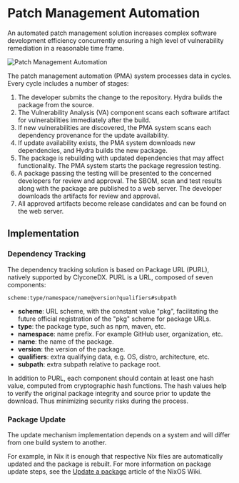 <!--
    Copyright 2022-2024 TII (SSRC) and the Ghaf contributors
    SPDX-License-Identifier: CC-BY-SA-4.0
-->

# Patch Management Automation

An automated patch management solution increases complex software development efficiency concurrently ensuring a high level of vulnerability remediation in a reasonable time frame.

![Patch Management Automation](../img/autopatching.drawio.png "Automated Patch Management Solution")

The patch management automation (PMA) system processes data in cycles. Every cycle includes a number of stages:
  1. The developer submits the change to the repository. Hydra builds the package from the source.
  2. The Vulnerability Analysis (VA) component scans each software artifact for vulnerabilities immediately after the build.
  3. If new vulnerabilities are discovered, the PMA system scans each dependency provenance for the update availability.
  4. If update availability exists, the PMA system downloads new dependencies, and Hydra builds the new package.
  5. The package is rebuilding with updated dependencies that may affect functionality. The PMA system starts the package regression testing.
  6. A package passing the testing will be presented to the concerned developers for review and approval. The SBOM, scan and test results along with the package are published to a web server. The developer downloads the artifacts for review and approval.
  7. All approved artifacts become release candidates and can be found on the web server.

## Implementation

### Dependency Tracking

The dependency tracking solution is based on Package URL (PURL), natively supported by ClyconeDX. PURL is a URL, composed of seven components:

`scheme:type/namespace/name@version?qualifiers#subpath`

  + **scheme**: URL scheme, with the constant value "pkg", facilitating the future official registration of the "pkg" scheme for package URLs.
  + **type**: the package type, such as npm, maven, etc.
  + **namespace**: name prefix. For example GitHub user, organization, etc.
  + **name**: the name of the package.
  + **version**: the version of the package.
  + **qualifiers**: extra qualifying data, e.g. OS, distro, architecture, etc.
  + **subpath**: extra subpath relative to package root.

In addition to PURL, each component should contain at least one hash value, computed from cryptographic hash functions. The hash values help to verify the original package integrity and source prior to update the download. Thus minimizing security risks during the process.

### Package Update

The update mechanism implementation depends on a system and will differ from one build system to another.

For example, in Nix it is enough that respective Nix files are automatically updated and the package is rebuilt. For more information on package update steps, see the [Update a package](https://nixos.wiki/wiki/Update_a_package) article of the NixOS Wiki.
